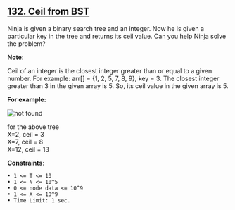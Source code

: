 <h2><a href="https://www.codingninjas.com/studio/problems/ceil-from-bst_920464?source=youtube&campaign=Striver_Tree_Videos&utm_source=youtube&utm_medium=affiliate&utm_campaign=Striver_Tree_Videos">132. Ceil from BST</a></h2>

Ninja is given a binary search tree and an integer. Now he is given a particular key in the tree and returns its ceil value. Can you help Ninja solve the problem?

**Note**:

Ceil of an integer is the closest integer greater than or equal to a given number.
For example:
arr[] = {1, 2, 5, 7, 8, 9}, key = 3.
The closest integer greater than 3 in the given array is 5. So, its ceil value in the given array is 5.

**For example:**

<img src="https://ninjasfiles.s3.amazonaws.com/0000000000000742.PNG" alt="not found">

for the above tree </br>
X=2, ceil = 3 </br>
X=7, ceil = 8 </br>
X=12, ceil = 13 </br>

**Constraints**:

    • 1 <= T <= 10
    • 1 <= N <= 10^5
    • 0 <= node data <= 10^9
    • 1 <= X <= 10^9
    • Time Limit: 1 sec.